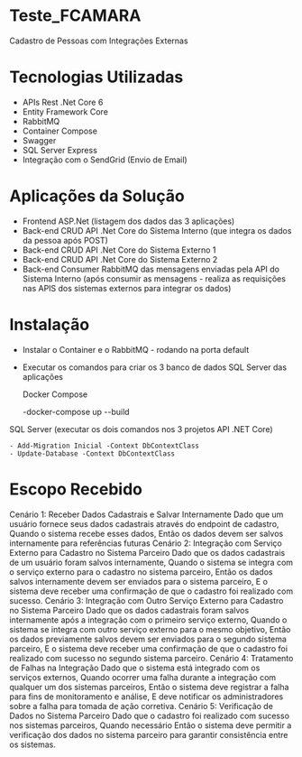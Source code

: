 # Teste_FCAMARA
Cadastro de Pessoas com Integrações Externas

# Tecnologias Utilizadas
 - APIs Rest .Net Core 6
 - Entity Framework Core
 - RabbitMQ
 - Container Compose
 - Swagger
 - SQL Server Express
 - Integração com o SendGrid (Envio de Email)

# Aplicações da Solução
- Frontend ASP.Net (listagem dos dados das 3 aplicações)
- Back-end CRUD API .Net Core do Sistema Interno (que integra os dados da pessoa após POST)
- Back-end CRUD API .Net Core do Sistema Externo 1
- Back-end CRUD API .Net Core do Sistema Externo 2
- Back-end Consumer RabbitMQ das mensagens enviadas pela API do Sistema Interno (após consumir as mensagens - realiza as requisições nas APIS dos sistemas externos para integrar os dados)
  
 # Instalação
 - Instalar o Container e o RabbitMQ - rodando na porta default
 - Executar os comandos para criar os 3 banco de dados SQL Server das aplicações

   Docker Compose
   
    -docker-compose up --build

  SQL Server (executar os dois comandos nos 3 projetos API .NET Core)
  
    - Add-Migration Inicial -Context DbContextClass
    - Update-Database -Context DbContextClass


# Escopo Recebido
Cenário 1: Receber Dados Cadastrais e Salvar Internamente
Dado que um usuário fornece seus dados cadastrais através do endpoint de cadastro,
Quando o sistema recebe esses dados,
Então os dados devem ser salvos internamente para referências futuras
Cenário 2: Integração com Serviço Externo para Cadastro no Sistema Parceiro
Dado que os dados cadastrais de um usuário foram salvos internamente,
Quando o sistema se integra com o serviço externo para o cadastro no sistema parceiro,
Então os dados salvos internamente devem ser enviados para o sistema parceiro,
E o sistema deve receber uma confirmação de que o cadastro foi realizado com sucesso.
Cenário 3: Integração com Outro Serviço Externo para Cadastro no Sistema Parceiro
Dado que os dados cadastrais foram salvos internamente após a integração com o primeiro serviço externo, Quando o sistema se integra com outro serviço externo para o mesmo objetivo,
Então os dados previamente salvos devem ser enviados para o segundo sistema parceiro,
E o sistema deve receber uma confirmação de que o cadastro foi realizado com sucesso no segundo sistema parceiro.
Cenário 4: Tratamento de Falhas na Integração
Dado que o sistema está integrado com os serviços externos,
Quando ocorrer uma falha durante a integração com qualquer um dos sistemas parceiros,
Então o sistema deve registrar a falha para fins de monitoramento e análise,
E deve notificar os administradores sobre a falha para tomada de ação corretiva.
Cenário 5: Verificação de Dados no Sistema Parceiro
Dado que o cadastro foi realizado com sucesso nos sistemas parceiros,
Quando necessário
Então o sistema deve permitir a verificação dos dados no sistema parceiro para garantir consistência entre os sistemas.
